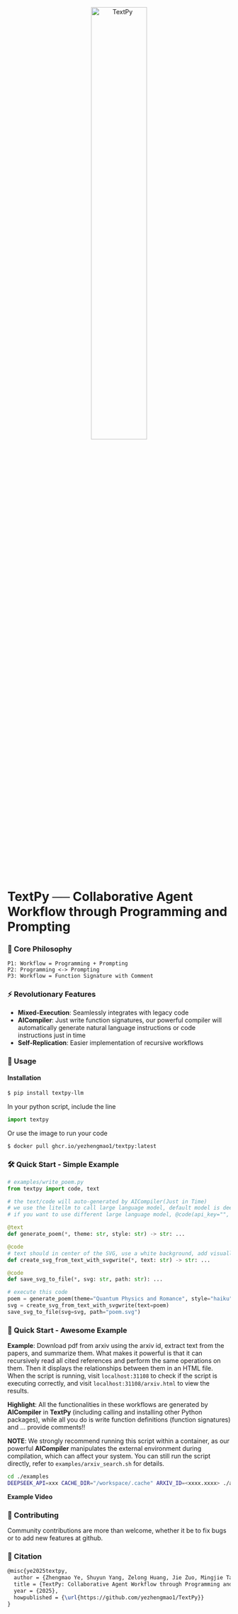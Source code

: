 <p align="center">
  <picture>
    <img alt="TextPy" src="docs/logo.png" width=50%>
  </picture>
</p>

# TextPy ── Collaborative Agent Workflow through Programming and Prompting

### 🚀 Core Philosophy

```
P1: Workflow = Programming + Prompting
P2: Programming <-> Prompting
P3: Workflow = Function Signature with Comment
```


### ⚡ Revolutionary Features
- **Mixed-Execution**: Seamlessly integrates with legacy code
- **AICompiler**: Just write function signatures, our powerful compiler will automatically generate natural language instructions or code instructions just in time
- **Self-Replication**: Easier implementation of recursive workflows

### 🔧 Usage

#### Installation
```bash
$ pip install textpy-llm
```
In your python script, include the line
```python
import textpy
```
Or use the image to run your code
```bash
$ docker pull ghcr.io/yezhengmao1/textpy:latest
```

### 🛠️ Quick Start - Simple Example

```python
# examples/write_poem.py
from textpy import code, text

# the text/code will auto-generated by AICompiler(Just in Time)
# we use the litellm to call large language model, default model is deepseek/deepseek-chat
# if you want to use different large language model, @code(api_key="", base_url="", model="")

@text
def generate_poem(*, theme: str, style: str) -> str: ...

@code
# text should in center of the SVG, use a white background, add visually striking elements
def create_svg_from_text_with_svgwrite(*, text: str) -> str: ...

@code
def save_svg_to_file(*, svg: str, path: str): ...

# execute this code
poem = generate_poem(theme="Quantum Physics and Romance", style="haiku")
svg = create_svg_from_text_with_svgwrite(text=poem)
save_svg_to_file(svg=svg, path="poem.svg")
```


### 🤩 Quick Start - Awesome Example

**Example**: Download pdf from arxiv using the arxiv id, extract text from the papers, and summarize them. What makes it powerful is that it can recursively read all cited references and perform the same operations on them. Then it displays the relationships between them in an HTML file.
When the script is running, visit `localhost:31108` to check if the script is executing correctly, and visit `localhost:31108/arxiv.html` to view the results.

**Highlight**: All the functionalities in these workflows are generated by **AICompiler** in **TextPy** (including calling and installing other Python packages), while all you do is write function definitions (function signatures) and ... provide comments!!

**NOTE**: We strongly recommend running this script within a container, as our powerful **AICompiler** manipulates the external environment during compilation, which can affect your system.
You can still run the script directly, refer to `examples/arxiv_search.sh` for details.
```bash
cd ./examples
DEEPSEEK_API=xxx CACHE_DIR="/workspace/.cache" ARXIV_ID=<xxxx.xxxx> ./arxiv_search.sh
```

**Example Video**



### 📌 Contributing
Community contributions are more than welcome, whether it be to fix bugs or to add new features at github.

### 📜 Citation
```latex
@misc{ye2025textpy,
  author = {Zhengmao Ye, Shuyun Yang, Zelong Huang, Jie Zuo, Mingjie Tang},
  title = {TextPy: Collaborative Agent Workflow through Programming and Prompting},
  year = {2025},
  howpublished = {\url{https://github.com/yezhengmao1/TextPy}}
}
```